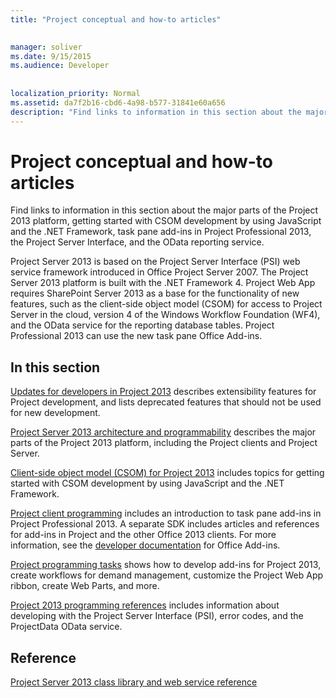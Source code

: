 ```yaml
---
title: "Project conceptual and how-to articles"

 
manager: soliver
ms.date: 9/15/2015
ms.audience: Developer
 
 
localization_priority: Normal
ms.assetid: da7f2b16-cbd6-4a98-b577-31841e60a656
description: "Find links to information in this section about the major parts of the Project 2013 platform, getting started with CSOM development by using JavaScript and the .NET Framework, task pane add-ins in Project Professional 2013, the Project Server Interface, and the OData reporting service."
---
```


# Project conceptual and how-to articles

Find links to information in this section about the major parts of the Project 2013 platform, getting started with CSOM development by using JavaScript and the .NET Framework, task pane add-ins in Project Professional 2013, the Project Server Interface, and the OData reporting service.
  
Project Server 2013 is based on the Project Server Interface (PSI) web service framework introduced in Office Project Server 2007. The Project Server 2013 platform is built with the .NET Framework 4. Project Web App requires SharePoint Server 2013 as a base for the functionality of new features, such as the client-side object model (CSOM) for access to Project Server in the cloud, version 4 of the Windows Workflow Foundation (WF4), and the OData service for the reporting database tables. Project Professional 2013 can use the new task pane Office Add-ins.
  
## In this section

[Updates for developers in Project 2013](updates-for-developers-in-project-2013.md) describes extensibility features for Project development, and lists deprecated features that should not be used for new development. 
  
[Project Server 2013 architecture and programmability](project-server-2013-architecture-and-programmability.md) describes the major parts of the Project 2013 platform, including the Project clients and Project Server. 
  
[Client-side object model (CSOM) for Project 2013](client-side-object-model-csom-for-project-2013.md) includes topics for getting started with CSOM development by using JavaScript and the .NET Framework. 
  
[Project client programming](project-client-programming.md) includes an introduction to task pane add-ins in Project Professional 2013. A separate SDK includes articles and references for add-ins in Project and the other Office 2013 clients. For more information, see the [developer documentation](https://msdn.microsoft.com/library/office/jj220060.aspx) for Office Add-ins. 
  
[Project programming tasks](project-programming-tasks.md) shows how to develop add-ins for Project 2013, create workflows for demand management, customize the Project Web App ribbon, create Web Parts, and more. 
  
[Project 2013 programming references](project-2013-programming-references.md) includes information about developing with the Project Server Interface (PSI), error codes, and the ProjectData OData service. 
  
## Reference

[Project Server 2013 class library and web service reference](http://msdn.microsoft.com/library/ef1830e0-3c9a-4f98-aa0a-5556c298e7d1%28Office.15%29.aspx)
  

